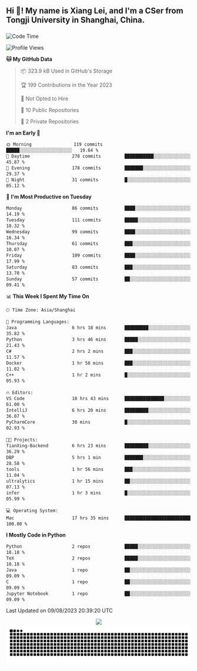 <h2 align="left">Hi 👋! My name is Xiang Lei, and I'm a CSer from Tongji University in Shanghai, China.</h2>

###

<!--START_SECTION:waka-->
![Code Time](http://img.shields.io/badge/Code%20Time-111%20hrs%2051%20mins-blue)

![Profile Views](http://img.shields.io/badge/Profile%20Views-136-blue)

**🐱 My GitHub Data** 

> 📦 323.9 kB Used in GitHub's Storage 
 > 
> 🏆 199 Contributions in the Year 2023
 > 
> 🚫 Not Opted to Hire
 > 
> 📜 10 Public Repositories 
 > 
> 🔑 2 Private Repositories 
 > 
**I'm an Early 🐤** 

```text
🌞 Morning                119 commits         █████░░░░░░░░░░░░░░░░░░░░   19.64 % 
🌆 Daytime                278 commits         ███████████░░░░░░░░░░░░░░   45.87 % 
🌃 Evening                178 commits         ███████░░░░░░░░░░░░░░░░░░   29.37 % 
🌙 Night                  31 commits          █░░░░░░░░░░░░░░░░░░░░░░░░   05.12 % 
```
📅 **I'm Most Productive on Tuesday** 

```text
Monday                   86 commits          ████░░░░░░░░░░░░░░░░░░░░░   14.19 % 
Tuesday                  111 commits         █████░░░░░░░░░░░░░░░░░░░░   18.32 % 
Wednesday                99 commits          ████░░░░░░░░░░░░░░░░░░░░░   16.34 % 
Thursday                 61 commits          ███░░░░░░░░░░░░░░░░░░░░░░   10.07 % 
Friday                   109 commits         ████░░░░░░░░░░░░░░░░░░░░░   17.99 % 
Saturday                 83 commits          ███░░░░░░░░░░░░░░░░░░░░░░   13.70 % 
Sunday                   57 commits          ██░░░░░░░░░░░░░░░░░░░░░░░   09.41 % 
```


📊 **This Week I Spent My Time On** 

```text
🕑︎ Time Zone: Asia/Shanghai

💬 Programming Languages: 
Java                     6 hrs 18 mins       █████████░░░░░░░░░░░░░░░░   35.82 % 
Python                   3 hrs 46 mins       █████░░░░░░░░░░░░░░░░░░░░   21.43 % 
C#                       2 hrs 2 mins        ███░░░░░░░░░░░░░░░░░░░░░░   11.57 % 
Docker                   1 hr 56 mins        ███░░░░░░░░░░░░░░░░░░░░░░   11.02 % 
C++                      1 hr 2 mins         █░░░░░░░░░░░░░░░░░░░░░░░░   05.93 % 

🔥 Editors: 
VS Code                  10 hrs 43 mins      ███████████████░░░░░░░░░░   61.00 % 
IntelliJ                 6 hrs 20 mins       █████████░░░░░░░░░░░░░░░░   36.07 % 
PyCharmCore              30 mins             █░░░░░░░░░░░░░░░░░░░░░░░░   02.93 % 

🐱‍💻 Projects: 
TianXing-Backend         6 hrs 23 mins       █████████░░░░░░░░░░░░░░░░   36.29 % 
DBP                      5 hrs 1 min         ███████░░░░░░░░░░░░░░░░░░   28.58 % 
tools                    1 hr 56 mins        ███░░░░░░░░░░░░░░░░░░░░░░   11.04 % 
ultralytics              1 hr 15 mins        ██░░░░░░░░░░░░░░░░░░░░░░░   07.13 % 
infer                    1 hr 3 mins         █░░░░░░░░░░░░░░░░░░░░░░░░   05.99 % 

💻 Operating System: 
Mac                      17 hrs 35 mins      █████████████████████████   100.00 % 
```

**I Mostly Code in Python** 

```text
Python                   2 repos             █████░░░░░░░░░░░░░░░░░░░░   18.18 % 
TeX                      2 repos             █████░░░░░░░░░░░░░░░░░░░░   18.18 % 
Java                     1 repo              ██░░░░░░░░░░░░░░░░░░░░░░░   09.09 % 
C                        1 repo              ██░░░░░░░░░░░░░░░░░░░░░░░   09.09 % 
Jupyter Notebook         1 repo              ██░░░░░░░░░░░░░░░░░░░░░░░   09.09 % 
```




 Last Updated on 09/08/2023 20:39:20 UTC
<!--END_SECTION:waka-->

<div align="center">
  <img src="https://github-readme-stats.vercel.app/api?username=Lei00764&show_icons=true&theme=radical" />
 </div>

 <div align="center">

<picture>
  <source media="(prefers-color-scheme: dark)" srcset="https://raw.githubusercontent.com/Lei00764/Lei00764/output/github-contribution-grid-snake-dark.svg">
  <source media="(prefers-color-scheme: light)" srcset="https://raw.githubusercontent.com/Lei00764/Lei00764/output/github-contribution-grid-snake.svg">
  <img alt="github contribution grid snake animation" src="https://raw.githubusercontent.com/Lei00764/Lei00764/output/github-contribution-grid-snake.svg">
</picture>

</div>




